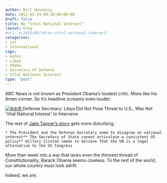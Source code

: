 ```yaml
---
author: Bill Hennessy
date: 2011-03-29 09:30:00+00:00
draft: false
title: No “Vital National Interest”
layout: blog
#url: e/2011/03/29/no-vital-national-interest/
categories:
- int
- International
tags:
- Gates
- Libya
- obama
- Secretary of Defense
- Vital National Interest
type: "post"
---
```


ABC News is not known as President Obama’s loudest critic. More like his Amen corner. So it’s headline screams even louder:

 

[![Adrift](https://hennessysview.com/wp-content/uploads/2011/03/Adrift_thumb.jpg)
](https://hennessysview.com/wp-content/uploads/2011/03/Adrift.jpg)Defense Secretary: Libya Did Not Pose Threat to U.S., Was Not 'Vital National Interest' to Intervene

 

The rest of [Jake Tapper’s story](https://blogs.abcnews.com/politicalpunch/2011/03/defense-secretary-libya-did-not-pose-threat-to-us-was-not-vital-national-interest-to-intervene.html) gets more disturbing. 

 

    * The President and the Defense Secretary seem to disagree on national interest** The Secretary of State cannot articulate a consistent US policy** Hillary Clinton seems to believe that the UN is a legal alternative to the US Congress  

More than week into a war that lacks even the thinnest thread of Constitutionality, Barack Obama seems clueless. To the rest of the world, our whole country must look adrift. 

 

Indeed, we are. 
